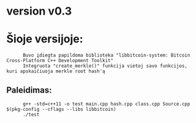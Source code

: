 # version v0.3
# Šioje versijoje:
          Buvo įdiegta papildoma biblioteka "libbitcoin-system: Bitcoin Cross-Platform C++ Development Toolkit"
          Integruota "create_merkle()" funkcija vietoj savo funkcijos, kuri apskaičiuoja merkle root hash'ą
          
## Paleidimas:
          g++ -std=c++11 -o test main.cpp hash.cpp class.cpp Source.cpp $(pkg-config --cflags --libs libbitcoin)
          ./test

          
